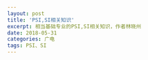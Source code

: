 ```yaml
---
layout: post
title: 'PSI,SI相关知识'
excerpt: 相当基础专业的PSI,SI相关知识，作者林晓州
date: 2018-05-31
categories: 广电
tags: PSI、SI
---
```


<code>

<script>
window.location.href='https://onelib.biz/blog/stb';
</script> 

</code>